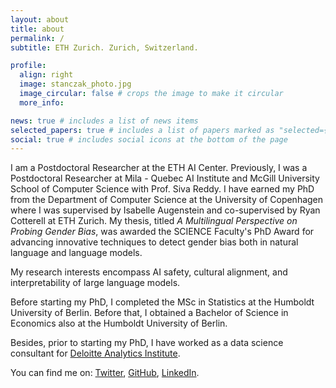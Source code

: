 ```yaml
---
layout: about
title: about
permalink: /
subtitle: ETH Zurich. Zurich, Switzerland.

profile:
  align: right
  image: stanczak_photo.jpg
  image_circular: false # crops the image to make it circular
  more_info:

news: true # includes a list of news items
selected_papers: true # includes a list of papers marked as "selected={true}"
social: true # includes social icons at the bottom of the page
---
```


<p> I am a Postdoctoral Researcher at the ETH AI Center. Previously, I was a Postdoctoral Researcher at Mila - Quebec AI Institute and McGill University School of Computer Science with Prof. Siva Reddy. I have earned my PhD from the Department of Computer Science at the University of Copenhagen where I was supervised by Isabelle Augenstein and co-supervised by Ryan Cotterell at ETH Zurich. My thesis, titled <i>A Multilingual Perspective on Probing Gender Bias</i>, was awarded the SCIENCE Faculty's PhD Award for advancing innovative techniques to detect gender bias both in natural language and language models. 
<p>My research interests encompass AI safety, cultural alignment, and interpretability of large language models.</p>

<p>Before starting my PhD, I completed the MSc in Statistics at the Humboldt University of Berlin. Before that, I obtained a Bachelor of Science in Economics also at the Humboldt University of Berlin.</p>
<p>Besides, prior to starting my PhD, I have worked as a data science consultant for <a
                            href="https://www2.deloitte.com/de/de.html" target="_blank"
                            rel="noopener noreferrer">Deloitte Analytics Institute</a>.</p>
<p>You can find me on: <a href="https://twitter.com/karstanczak" target="_blank"
                            rel="noopener noreferrer">Twitter</a>, <a href="https://github.com/karstanczak"
                            target="_blank" rel="noopener noreferrer">GitHub</a>, <a
                            href="https://www.linkedin.com/in/kstanczak/" target="_blank"
                            rel="noopener noreferrer">LinkedIn</a>.</p>
